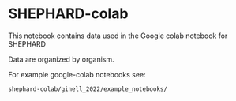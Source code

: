 # SHEPHARD-colab

This notebook contains data used in the Google colab notebook for SHEPHARD

Data are organized by organism. 


For example google-colab notebooks see:
    
    shephard-colab/ginell_2022/example_notebooks/
